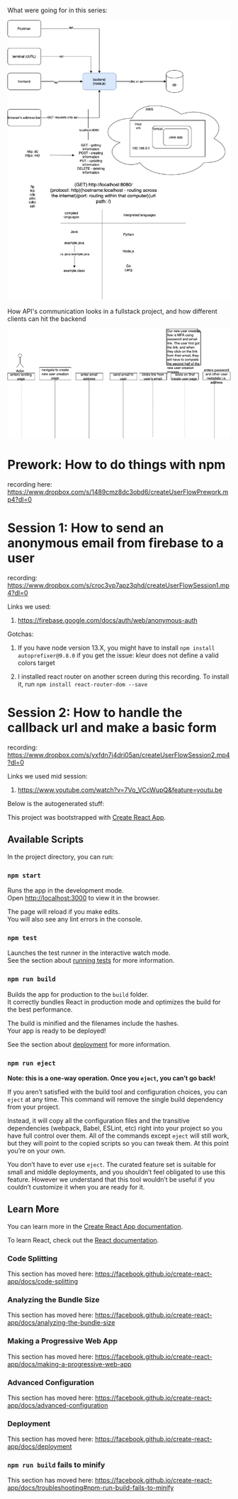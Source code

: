 What were going for in this series: 

<img src="https://raw.githubusercontent.com/madthad91/internHacks2020CreateUserFlow/master/imgs/ApiFlow.png"/>

How API's communication looks in a fullstack project, and how different clients can hit the backend

<img src="https://raw.githubusercontent.com/madthad91/internHacks2020CreateUserFlow/master/imgs/createUserSequenceDiagram.png"/>

<H1>Prework: How to do things with npm</H1>

recording here: https://www.dropbox.com/s/1489cmz8dc3obd6/createUserFlowPrework.mp4?dl=0

<H1>Session 1: How to send an anonymous email from firebase to a user</H1>

recording: https://www.dropbox.com/s/croc3vp7apz3qhd/createUserFlowSession1.mp4?dl=0

Links we used:

1) https://firebase.google.com/docs/auth/web/anonymous-auth

Gotchas:

1) If you have node version 13.X, you might have to install `npm install autoprefixer@9.8.0` if you get the issue: kleur does not define a valid colors target 

2) I installed react router on another screen during this recording. To install it, run `npm install react-router-dom --save`

<H1>Session 2: How to handle the callback url and make a basic form</H1>

recording: https://www.dropbox.com/s/yxfdn7j4dri05an/createUserFlowSession2.mp4?dl=0

Links we used mid session:

1) https://www.youtube.com/watch?v=7Vo_VCcWupQ&feature=youtu.be


Below is the autogenerated stuff:

This project was bootstrapped with [Create React App](https://github.com/facebook/create-react-app).

## Available Scripts

In the project directory, you can run:

### `npm start`

Runs the app in the development mode.<br />
Open [http://localhost:3000](http://localhost:3000) to view it in the browser.

The page will reload if you make edits.<br />
You will also see any lint errors in the console.

### `npm test`

Launches the test runner in the interactive watch mode.<br />
See the section about [running tests](https://facebook.github.io/create-react-app/docs/running-tests) for more information.

### `npm run build`

Builds the app for production to the `build` folder.<br />
It correctly bundles React in production mode and optimizes the build for the best performance.

The build is minified and the filenames include the hashes.<br />
Your app is ready to be deployed!

See the section about [deployment](https://facebook.github.io/create-react-app/docs/deployment) for more information.

### `npm run eject`

**Note: this is a one-way operation. Once you `eject`, you can’t go back!**

If you aren’t satisfied with the build tool and configuration choices, you can `eject` at any time. This command will remove the single build dependency from your project.

Instead, it will copy all the configuration files and the transitive dependencies (webpack, Babel, ESLint, etc) right into your project so you have full control over them. All of the commands except `eject` will still work, but they will point to the copied scripts so you can tweak them. At this point you’re on your own.

You don’t have to ever use `eject`. The curated feature set is suitable for small and middle deployments, and you shouldn’t feel obligated to use this feature. However we understand that this tool wouldn’t be useful if you couldn’t customize it when you are ready for it.

## Learn More

You can learn more in the [Create React App documentation](https://facebook.github.io/create-react-app/docs/getting-started).

To learn React, check out the [React documentation](https://reactjs.org/).

### Code Splitting

This section has moved here: https://facebook.github.io/create-react-app/docs/code-splitting

### Analyzing the Bundle Size

This section has moved here: https://facebook.github.io/create-react-app/docs/analyzing-the-bundle-size

### Making a Progressive Web App

This section has moved here: https://facebook.github.io/create-react-app/docs/making-a-progressive-web-app

### Advanced Configuration

This section has moved here: https://facebook.github.io/create-react-app/docs/advanced-configuration

### Deployment

This section has moved here: https://facebook.github.io/create-react-app/docs/deployment

### `npm run build` fails to minify

This section has moved here: https://facebook.github.io/create-react-app/docs/troubleshooting#npm-run-build-fails-to-minify
